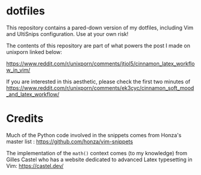 # dotfiles

This repository contains a pared-down version of my dotfiles, including
Vim and UltiSnips configuration. Use at your own risk!

The contents of this repository are part of what powers the post I
made on unixporn linked below:

https://www.reddit.com/r/unixporn/comments/jtjol5/cinnamon_latex_workflow_in_vim/

If you are interested in this aesthetic, please check the first two
minutes of https://www.reddit.com/r/unixporn/comments/ek3cyc/cinnamon_soft_mood_and_latex_workflow/

# Credits

Much of the Python code involved in the snippets comes from Honza's
master list : https://github.com/honza/vim-snippets

The implementation of the ```math()``` context comes (to my
knowledge) from Gilles Castel who has a website dedicated to
advanced Latex typesetting in Vim: https://castel.dev/
